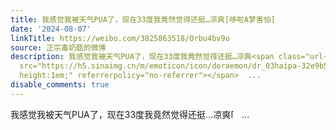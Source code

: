 ```yaml
---
title: 我感觉我被天气PUA了，现在33度我竟然觉得还挺…凉爽[哆啦A梦害怕]
date: '2024-08-07'
linkTitle: https://weibo.com/3825863518/Orbu4bv9o
source: 正宗毒奶菇的微博
description: 我感觉我被天气PUA了，现在33度我竟然觉得还挺…凉爽<span class="url-icon"><img alt="[哆啦A梦害怕]"
  src="https://h5.sinaimg.cn/m/emoticon/icon/doraemon/dr_03haipa-32e9b53caf.png" style="width:1em;
  height:1em;" referrerpolicy="no-referrer"></span>  ...
disable_comments: true
---
```

我感觉我被天气PUA了，现在33度我竟然觉得还挺…凉爽<span class="url-icon"><img alt="[哆啦A梦害怕]" src="https://h5.sinaimg.cn/m/emoticon/icon/doraemon/dr_03haipa-32e9b53caf.png" style="width:1em; height:1em;" referrerpolicy="no-referrer"></span>  ...